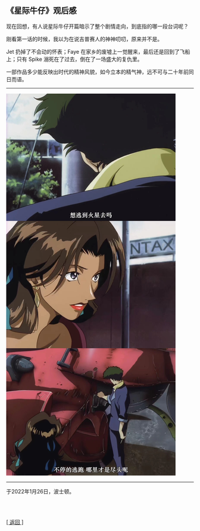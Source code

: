 ## 《星际牛仔》观后感

现在回想，有人说星际牛仔开篇暗示了整个剧情走向，到底指的哪一段台词呢？

刚看第一话的时候，我以为在说吉普赛人的神神叨叨，原来并不是。

Jet 扔掉了不会动的怀表；Faye 在家乡的废墟上一觉醒来，最后还是回到了飞船上；只有 Spike 溺死在了过去，倒在了一场盛大的复仇里。

一部作品多少能反映出时代的精神风貌，如今立本的精气神，远不可与二十年前同日而语。

------

![](星际牛仔_观后感.assets/00.png)

------

于2022年1月26日，波士顿。

<br>

<br>

[[ 返回 ]](navigation.md)
